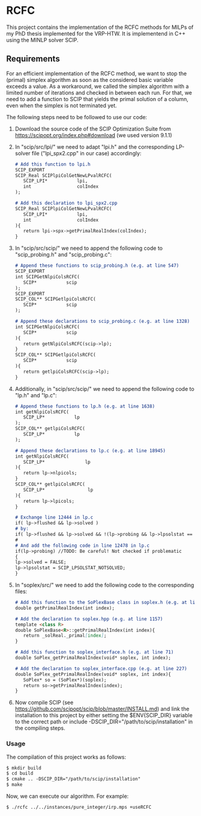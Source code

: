 # RCFC

This project contains the implementation of the RCFC methods for MILPs of my PhD thesis implemented for the VRP-HTW.
It is implementend in C++ using the MINLP solver SCIP.

## Requirements

For an efficient implementation of the RCFC method, we want to stop the (primal) simplex algorithm as soon as the considered basic variable exceeds a value.
As a workaround, we called the simplex algorithm with a limited number of iterations and checked in between each run.
For that, we need to add a function to SCIP that yields the primal solution of a column, even when the simplex is not terminated yet.

The following steps need to be followed to use our code:
  1. Download the source code of the SCIP Optimization Suite from https://scipopt.org/index.php#download (we used version 9.1.1)
  2. In "scip/src/lpi/" we need to adapt "lpi.h" and the corresponding LP-solver file ("lpi_spx2.cpp" in our case) accordingly:
     ```markdown
     # Add this function to lpi.h
     SCIP_EXPORT
     SCIP_Real SCIPlpiColGetNewLPvalRCFC(
        SCIP_LPI*           lpi,
        int                 colIndex
     );
     ```
     ```markdown
     # Add this declaration to lpi_spx2.cpp
     SCIP_Real SCIPlpiColGetNewLPvalRCFC(
        SCIP_LPI*           lpi,
        int                 colIndex
     ){
        return lpi->spx->getPrimalRealIndex(colIndex);
     }
     ```
  3. In "scip/src/scip/" we need to append the following code to "scip_probing.h" and "scip_probing.c":
     ```markdown
     # Append these functions to scip_probing.h (e.g. at line 547)
     SCIP_EXPORT
     int SCIPGetNlpiColsRCFC(
        SCIP*           scip
     );    
     SCIP_EXPORT
     SCIP_COL** SCIPGetlpiColsRCFC(
        SCIP*           scip
     ); 
     ```
     ```markdown
     # Append these declarations to scip_probing.c (e.g. at line 1328)
     int SCIPGetNlpiColsRCFC(
        SCIP*           scip
     ){
        return getNlpiColsRCFC(scip->lp);
     }
     SCIP_COL** SCIPGetlpiColsRCFC(
        SCIP*           scip
     ){
        return getlpiColsRCFC(scip->lp);
     }
     ```
  4. Additionally, in "scip/src/scip/" we need to append the following code to "lp.h" and "lp.c":
     ```markdown
     # Append these functions to lp.h (e.g. at line 1638)
     int getNlpiColsRCFC(
        SCIP_LP*           lp
     );
     SCIP_COL** getlpiColsRCFC(
        SCIP_LP*           lp
     );
     ```
     ```markdown
     # Append these declarations to lp.c (e.g. at line 18945)
     int getNlpiColsRCFC(
        SCIP_LP*               lp
     ){
        return lp->nlpicols;
     }
     SCIP_COL** getlpiColsRCFC(
        SCIP_LP*                lp
     ){
        return lp->lpicols;
     }
     ```
     ```markdown
     # Exchange line 12444 in lp.c
     if( lp->flushed && lp->solved )
     # by:
     if( lp->flushed && lp->solved && !(lp->probing && lp->lpsolstat == SCIP_LPSOLSTAT_ITERLIMIT) )
     #
     # And add the following code in line 12478 in lp.c
     if(lp->probing) //TODO: Be careful! Not checked if problematic
     {
     lp->solved = FALSE;
     lp->lpsolstat = SCIP_LPSOLSTAT_NOTSOLVED;
     }
     ```
  
  6. In "soplex/src/" we need to add the following code to the corresponding files:
     ```markdown
     # Add this function to the SoPlexBase class in soplex.h (e.g. at line 664)
     double getPrimalRealIndex(int index);
     ```
     ```markdown
     # Add the declaration to soplex.hpp (e.g. at line 1157)
     template <class R>
     double SoPlexBase<R>::getPrimalRealIndex(int index){
        return _solReal._primal[index];
     }
     ```
     ```markdown
     # Add this function to soplex_interface.h (e.g. at line 71)
     double SoPlex_getPrimalRealIndex(void* soplex, int index);
     ```
     ```markdown
     # Add the declaration to soplex_interface.cpp (e.g. at line 227)
     double SoPlex_getPrimalRealIndex(void* soplex, int index){
        SoPlex* so = (SoPlex*)(soplex);
        return so->getPrimalRealIndex(index);
     }
     ```
  5. Now compile SCIP (see https://github.com/scipopt/scip/blob/master/INSTALL.md) and link the installation to this project by either setting the $ENV{SCIP_DIR} variable to the correct path or include -DSCIP_DIR="/path/to/scip/installation" in the compiling steps.

### Usage

The compilation of this project works as follows:
```markdown
$ mkdir build
$ cd build
$ cmake .. -DSCIP_DIR="/path/to/scip/installation"
$ make
```
Now, we can execute our algorithm. For example:
```markdown
$ ./rcfc ../../instances/pure_integer/irp.mps +useRCFC
```
